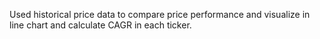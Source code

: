 Used historical price data to compare price performance and visualize in line chart and calculate CAGR in each ticker.

